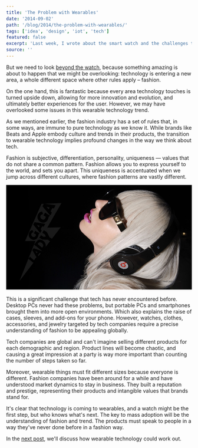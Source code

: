 ```yaml
---
title: 'The Problem with Wearables'
date: '2014-09-02'
path: '/blog/2014/the-problem-with-wearables/'
tags: ['idea', 'design', 'iot', 'tech']
featured: false
excerpt: 'Last week, I wrote about the smart watch and the challenges technology faces as it approaches us more intimately. In the next few weeks, smart devices will be ubiquitous, with the big players showcasing their products at IFA'
source: ''
---
```


But we need to look [beyond the watch](/blog/2014/the-smartwatch), because something amazing is about to happen that we might be overlooking: technology is entering a new area, a whole different space where other rules apply – fashion.

On the one hand, this is fantastic because every area technology touches is turned upside down, allowing for more innovation and evolution, and ultimately better experiences for the user. However, we may have overlooked some issues in this wearable technology trend.

As we mentioned earlier, the fashion industry has a set of rules that, in some ways, are immune to pure technology as we know it. While brands like Beats and Apple embody culture and trends in their products, the transition to wearable technology implies profound changes in the way we think about tech.

Fashion is subjective, differentiation, personality, uniqueness — values that do not share a common pattern. Fashion allows you to express yourself to the world, and sets you apart. This uniqueness is accentuated when we jump across different cultures, where fashion patterns are vastly different.

![Lady Gaga wearing Beats](../images/beats-headphones.jpg 'Lady Gaga wearing a pair of Beats by Dr. Dre')

This is a significant challenge that tech has never encountered before. Desktop PCs never had these problems, but portable PCs and smartphones brought them into more open environments. Which also explains the raise of cases, sleeves, and add-ons for your phone. However, watches, clothes, accessories, and jewelry targeted by tech companies require a precise understanding of fashion to be appealing globally.

Tech companies are global and can't imagine selling different products for each demographic and region. Product lines will become chaotic, and causing a great impression at a party is way more important than counting the number of steps taken so far.

Moreover, wearable things must fit different sizes because everyone is different. Fashion companies have been around for a while and have understood market dynamics to stay in business. They built a reputation and prestige, representing their products and intangible values that brands stand for.

It's clear that technology is coming to wearables, and a watch might be the first step, but who knows what's next. The key to mass adoption will be the understanding of fashion and trend. The products must speak to people in a way they've never done before in a fashion way.

In the [next post](/blog/2014/where-tech-meets-fashion), we'll discuss how wearable technology could work out.
